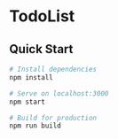 # TodoList

## Quick Start

```bash
# Install dependencies
npm install

# Serve on localhost:3000
npm start

# Build for production
npm run build
```
